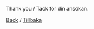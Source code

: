 <!--
.. title: Datorföreningen Stacken
.. slug: thanks
.. description:
-->

Thank you / Tack för din ansökan.

[Back](/en/member/) / [Tillbaka](..)
